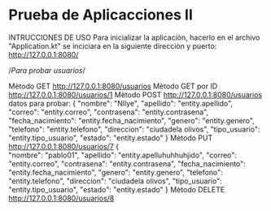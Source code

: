 ﻿# Prueba de Aplicacciones II
 
 INTRUCCIONES DE USO
 Para inicializar la aplicaciòn, hacerlo en el archivo "Application.kt"
 se inciciara en la siguiente direcciòn y puerto: http://127.0.0.1:8080/
 
 /*Para probar usuarios*/
 
 Mètodo GET http://127.0.0.1:8080/usuarios
 Mètodo GET por ID http://127.0.0.1:8080/usuarios/1
 Mètodo POST http://127.0.0.1:8080/usuarios datos para probar:
 {
    "nombre": "Nllye",
     "apellido": "entity.apellido",
     "correo": "entity.correo",
     "contrasena": "entity.contrasena",
     "fecha_nacimiento": "entity.fecha_nacimiento",
     "genero": "entity.genero",
     "telefono": "entity.telefono",
     "direccion": "ciudadela olivos",
     "tipo_usuario": "entity.tipo_usuario",
     "estado": "entity.estado"
}
Mètodo PUT http://127.0.0.1:8080/usuarios/7
{  
    "nombre": "pablo01",
     "apellido": "entity.apelluhuhhuhjido",
     "correo": "entity.correo",
     "contrasena": "entity.contrasena",
     "fecha_nacimiento": "entity.fecha_nacimiento",
     "genero": "entity.genero",
     "telefono": "entity.telefono",
     "direccion": "ciudadela olivos",
     "tipo_usuario": "entity.tipo_usuario",
     "estado": "entity.estado"
}
Mètodo DELETE http://127.0.0.1:8080/usuarios/8
